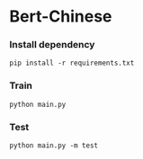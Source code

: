 # Bert-Chinese

### Install dependency
```
pip install -r requirements.txt
```

### Train
```
python main.py
```


### Test
```
python main.py -m test
```
